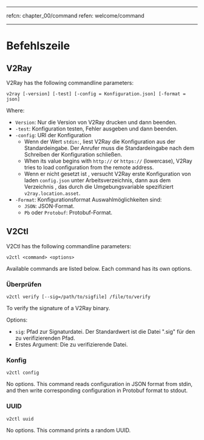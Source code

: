 * * *

refcn: chapter_00/command refen: welcome/command

* * *

# Befehlszeile

## V2Ray

V2Ray has the following commandline parameters:

```shell
v2ray [-version] [-test] [-config = Konfiguration.json] [-format = json]
```

Where:

* `Version`: Nur die Version von V2Ray drucken und dann beenden.
* `-test`: Konfiguration testen, Fehler ausgeben und dann beenden.
* `-config`: URI der Konfiguration 
  * Wenn der Wert `stdin:`, liest V2Ray die Konfiguration aus der Standardeingabe. Der Anrufer muss die Standardeingabe nach dem Schreiben der Konfiguration schließen.
  * When its value begins with `http://` or `https://` (lowercase), V2Ray tries to load configuration from the remote address.
  * Wenn er nicht gesetzt ist , versucht V2Ray erste Konfiguration von laden `config.json` unter Arbeitsverzeichnis, dann aus dem Verzeichnis , das durch die Umgebungsvariable spezifiziert `v2ray.location.asset`.
* `-Format`: Konfigurationsformat Auswahlmöglichkeiten sind: 
  * `JSON`: JSON-Format.
  * `Pb` oder `Protobuf`: Protobuf-Format.

## V2Ctl

V2Ctl has the following commandline parameters:

```shell
v2ctl <command> <options>
```

Available commands are listed below. Each command has its own options.

### Überprüfen

`v2ctl verify [--sig=/path/to/sigfile] /file/to/verify`

To verify the signature of a V2Ray binary.

Options:

* `sig`: Pfad zur Signaturdatei. Der Standardwert ist die Datei ".sig" für den zu verifizierenden Pfad.
* Erstes Argument: Die zu verifizierende Datei.

### Konfig

`v2ctl config`

No options. This command reads configuration in JSON format from stdin, and then write corresponding configuration in Protobuf format to stdout.

### UUID

`v2ctl uuid`

No options. This command prints a random UUID.